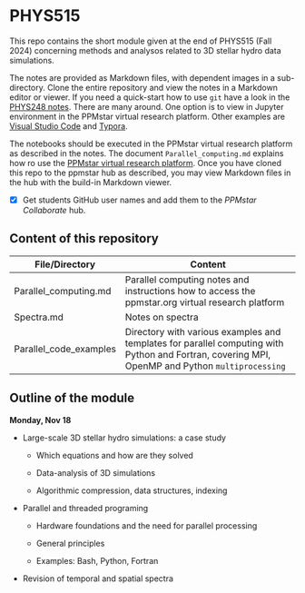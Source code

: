 # PHYS515

This repo contains the short module given at the end of PHYS515 (Fall 2024) concerning methods and analysos related to 3D stellar hydro data simulations. 

The notes are provided as Markdown files, with dependent images in a sub-directory. Clone the entire repository and view the notes in a Markdown editor or viewer. If you need a quick-start how to use `git` have a look in the [PHYS248 notes](https://github.com/UVic-CompPhys/PHYS248). There are many around. One option is to view in Jupyter environment in the PPMstar virtual research platform. Other examples are [Visual Studio Code](https://code.visualstudio.com) and [Typora](https://typora.io). 

The notebooks should be executed in the PPMstar virtual research platform as described in the notes. The document `Parallel_computing.md` explains how ro use the [PPMstar virtual research platform](https://www.ppmstar.org). Once you have cloned this repo to the ppmstar hub as described, you may view Markdown files in the hub with the build-in Markdown viewer. 

* [x] Get students GitHub user names and add them to the _PPMstar Collaborate_ hub.

## Content of this repository

File/Directory | Content
-----|---------
Parallel_computing.md | Parallel computing notes and instructions how to access the ppmstar.org virtual research platform
Spectra.md | Notes on spectra 
Parallel_code_examples | Directory with various examples and templates for parallel computing with Python and Fortran, covering MPI, OpenMP and Python `multiprocessing` 

## Outline of the module

**Monday, Nov 18**

* Large-scale 3D stellar hydro simulations: a case study

  * Which equations and how are they solved
  * Data-analysis of 3D simulations

  * Algorithmic compression, data structures, indexing

* Parallel and threaded programing 

  * Hardware foundations and the need for parallel processing

  * General principles

  * Examples: Bash, Python, Fortran

* Revision of temporal and spatial spectra

